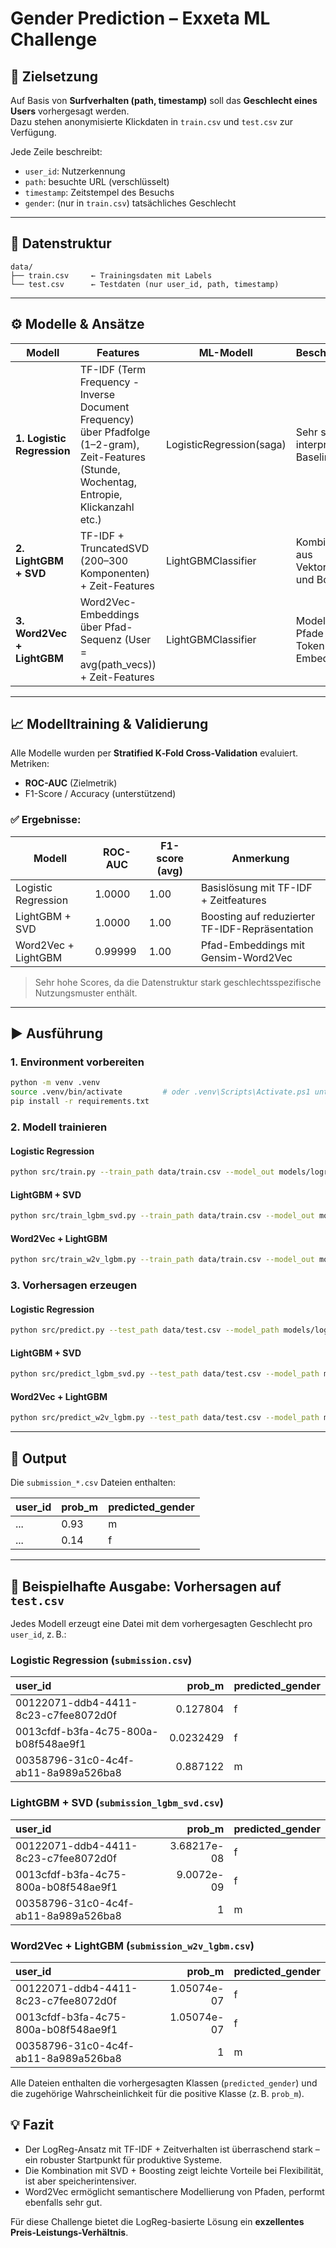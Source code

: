 # Gender Prediction – Exxeta ML Challenge

## 🧠 Zielsetzung

Auf Basis von **Surfverhalten (path, timestamp)** soll das **Geschlecht eines Users** vorhergesagt werden.  
Dazu stehen anonymisierte Klickdaten in `train.csv` und `test.csv` zur Verfügung.

Jede Zeile beschreibt:

- `user_id`: Nutzerkennung
- `path`: besuchte URL (verschlüsselt)
- `timestamp`: Zeitstempel des Besuchs
- `gender`: (nur in `train.csv`) tatsächliches Geschlecht

---

## 📁 Datenstruktur

```text
data/
├── train.csv     ← Trainingsdaten mit Labels
└── test.csv      ← Testdaten (nur user_id, path, timestamp)
```

---

## ⚙️ Modelle & Ansätze

| Modell                 | Features                                                             | ML-Modell        | Beschreibung |
|------------------------|----------------------------------------------------------------------|------------------|--------------|
| **1. Logistic Regression**  | TF-IDF (Term Frequency - Inverse Document Frequency) über Pfadfolge (1–2-gram), Zeit-Features (Stunde, Wochentag, Entropie, Klickanzahl etc.) | LogisticRegression(saga) | Sehr starke interpretable Baseline |
| **2. LightGBM + SVD**      | TF-IDF + TruncatedSVD (200–300 Komponenten) + Zeit-Features     | LightGBMClassifier | Kombination aus Vektorraum und Boosting |
| **3. Word2Vec + LightGBM** | Word2Vec-Embeddings über Pfad-Sequenz (User = avg(path_vecs)) + Zeit-Features | LightGBMClassifier | Modelliert Pfade als Token-Embeddings |

---

## 📈 Modelltraining & Validierung

Alle Modelle wurden per **Stratified K‑Fold Cross‑Validation** evaluiert.  
Metriken:

- **ROC-AUC** (Zielmetrik)
- F1-Score / Accuracy (unterstützend)

### ✅ Ergebnisse:

| Modell                   | ROC-AUC | F1-score (avg) | Anmerkung |
|--------------------------|---------|----------------|-----------|
| Logistic Regression      | 1.0000  | 1.00           | Basislösung mit TF-IDF + Zeitfeatures |
| LightGBM + SVD           | 1.0000  | 1.00           | Boosting auf reduzierter TF-IDF-Repräsentation |
| Word2Vec + LightGBM      | 0.99999 | 1.00           | Pfad-Embeddings mit Gensim-Word2Vec |

> Sehr hohe Scores, da die Datenstruktur stark geschlechtsspezifische Nutzungsmuster enthält.

---

## ▶️ Ausführung

### 1. Environment vorbereiten

```bash
python -m venv .venv
source .venv/bin/activate         # oder .venv\Scripts\Activate.ps1 unter Windows
pip install -r requirements.txt
```

### 2. Modell trainieren

#### Logistic Regression

```bash
python src/train.py --train_path data/train.csv --model_out models/logreg_model.joblib
```

#### LightGBM + SVD

```bash
python src/train_lgbm_svd.py --train_path data/train.csv --model_out models/lgbm_svd_model.joblib
```

#### Word2Vec + LightGBM

```bash
python src/train_w2v_lgbm.py --train_path data/train.csv --model_out models/w2v_lgbm_model.joblib --w2v_out artifacts/w2v.model --embed_dim 64
```

### 3. Vorhersagen erzeugen

#### Logistic Regression

```bash
python src/predict.py --test_path data/test.csv --model_path models/logreg_model.joblib --submission_out submission_logreg.csv
```

#### LightGBM + SVD

```bash
python src/predict_lgbm_svd.py --test_path data/test.csv --model_path models/lgbm_svd_model.joblib --submission_out submission_lgbm_svd.csv
```

#### Word2Vec + LightGBM

```bash
python src/predict_w2v_lgbm.py --test_path data/test.csv --model_path models/w2v_lgbm_model.joblib --submission_out submission_w2v_lgbm.csv
```

---

## 🏁 Output

Die `submission_*.csv` Dateien enthalten:

| user_id | prob_m | predicted_gender |
|---------|--------|------------------|
| ...     | 0.93   | m                |
| ...     | 0.14   | f                |

---


## 📄 Beispielhafte Ausgabe: Vorhersagen auf `test.csv`

Jedes Modell erzeugt eine Datei mit dem vorhergesagten Geschlecht pro `user_id`, z. B.:

### Logistic Regression (`submission.csv`)
| user_id                              |    prob_m | predicted_gender   |
|:-------------------------------------|----------:|:-------------------|
| 00122071-ddb4-4411-8c23-c7fee8072d0f | 0.127804  | f                  |
| 0013cfdf-b3fa-4c75-800a-b08f548ae9f1 | 0.0232429 | f                  |
| 00358796-31c0-4c4f-ab11-8a989a526ba8 | 0.887122  | m                  |

### LightGBM + SVD (`submission_lgbm_svd.csv`)
| user_id                              |      prob_m | predicted_gender   |
|:-------------------------------------|------------:|:-------------------|
| 00122071-ddb4-4411-8c23-c7fee8072d0f | 3.68217e-08 | f                  |
| 0013cfdf-b3fa-4c75-800a-b08f548ae9f1 | 9.0072e-09  | f                  |
| 00358796-31c0-4c4f-ab11-8a989a526ba8 | 1           | m                  |

### Word2Vec + LightGBM (`submission_w2v_lgbm.csv`)
| user_id                              |      prob_m | predicted_gender   |
|:-------------------------------------|------------:|:-------------------|
| 00122071-ddb4-4411-8c23-c7fee8072d0f | 1.05074e-07 | f                  |
| 0013cfdf-b3fa-4c75-800a-b08f548ae9f1 | 1.05074e-07 | f                  |
| 00358796-31c0-4c4f-ab11-8a989a526ba8 | 1           | m                  |

Alle Dateien enthalten die vorhergesagten Klassen (`predicted_gender`) und die zugehörige Wahrscheinlichkeit für die positive Klasse (z. B. `prob_m`).


## 💡 Fazit

- Der LogReg-Ansatz mit TF-IDF + Zeitverhalten ist überraschend stark – ein robuster Startpunkt für produktive Systeme.
- Die Kombination mit SVD + Boosting zeigt leichte Vorteile bei Flexibilität, ist aber speicherintensiver.
- Word2Vec ermöglicht semantischere Modellierung von Pfaden, performt ebenfalls sehr gut.

Für diese Challenge bietet die LogReg-basierte Lösung ein **exzellentes Preis-Leistungs-Verhältnis**.

